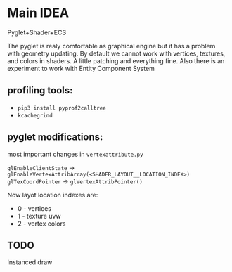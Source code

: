 Main IDEA
=========
Pyglet+Shader+ECS

The pyglet is realy comfortable as graphical engine
but it has a problem with geometry updating. By default we cannot work
with vertices, textures, and colors in shaders. A little patching
and everything fine.
Also there is an experiment to work with Entity Component System

profiling tools:
----------------
* `pip3 install pyprof2calltree`
* `kcachegrind`

pyglet modifications:
---------------------
most important changes in `vertexattribute.py`

`glEnableClientState` -> `glEnableVertexAttribArray(<SHADER_LAYOUT__LOCATION_INDEX>)`
`glTexCoordPointer` -> `glVertexAttribPointer()`

Now layot location indexes are:
* 0 - vertices
* 1 - texture uvw
* 2 - vertex colors

TODO
----
Instanced draw
